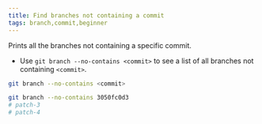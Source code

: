 ```yaml
---
title: Find branches not containing a commit
tags: branch,commit,beginner
---
```


Prints all the branches not containing a specific commit.

- Use `git branch --no-contains <commit>` to see a list of all branches not containing `<commit>`.

```sh
git branch --no-contains <commit>
```

```sh
git branch --no-contains 3050fc0d3
# patch-3
# patch-4
```
